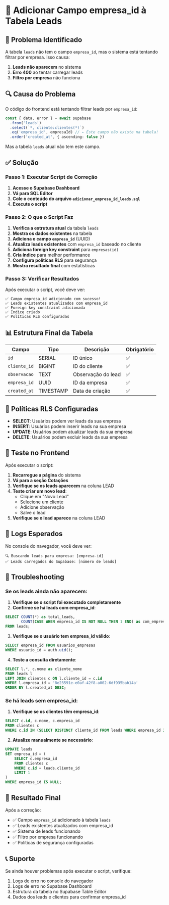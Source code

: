 # 🔧 Adicionar Campo empresa_id à Tabela Leads

## 🚨 Problema Identificado

A tabela `leads` não tem o campo `empresa_id`, mas o sistema está tentando filtrar por empresa. Isso causa:

1. **Leads não aparecem** no sistema
2. **Erro 400** ao tentar carregar leads
3. **Filtro por empresa** não funciona

## 🔍 Causa do Problema

O código do frontend está tentando filtrar leads por `empresa_id`:

```typescript
const { data, error } = await supabase
  .from('leads')
  .select(`*, cliente:clientes(*)`)
  .eq('empresa_id', empresaId) // ← Este campo não existe na tabela!
  .order('created_at', { ascending: false })
```

Mas a tabela `leads` atual não tem este campo.

## ✅ Solução

### Passo 1: Executar Script de Correção

1. **Acesse o Supabase Dashboard**
2. **Vá para SQL Editor**
3. **Cole o conteúdo do arquivo `adicionar_empresa_id_leads.sql`**
4. **Execute o script**

### Passo 2: O que o Script Faz

1. **Verifica a estrutura atual** da tabela `leads`
2. **Mostra os dados existentes** na tabela
3. **Adiciona o campo `empresa_id`** (UUID)
4. **Atualiza leads existentes** com `empresa_id` baseado no cliente
5. **Adiciona foreign key constraint** para `empresas(id)`
6. **Cria índice** para melhor performance
7. **Configura políticas RLS** para segurança
8. **Mostra resultado final** com estatísticas

### Passo 3: Verificar Resultados

Após executar o script, você deve ver:

```
✅ Campo empresa_id adicionado com sucesso!
✅ Leads existentes atualizados com empresa_id
✅ Foreign key constraint adicionada
✅ Índice criado
✅ Políticas RLS configuradas
```

## 📊 Estrutura Final da Tabela

| Campo | Tipo | Descrição | Obrigatório |
|-------|------|-----------|-------------|
| `id` | SERIAL | ID único | ✅ |
| `cliente_id` | BIGINT | ID do cliente | ✅ |
| `observacao` | TEXT | Observação do lead | ✅ |
| `empresa_id` | UUID | ID da empresa | ✅ |
| `created_at` | TIMESTAMP | Data de criação | ✅ |

## 🔐 Políticas RLS Configuradas

- **SELECT**: Usuários podem ver leads da sua empresa
- **INSERT**: Usuários podem inserir leads na sua empresa
- **UPDATE**: Usuários podem atualizar leads da sua empresa
- **DELETE**: Usuários podem excluir leads da sua empresa

## 🧪 Teste no Frontend

Após executar o script:

1. **Recarregue a página** do sistema
2. **Vá para a seção Cotações**
3. **Verifique se os leads aparecem** na coluna LEAD
4. **Teste criar um novo lead**:
   - Clique em "Novo Lead"
   - Selecione um cliente
   - Adicione observação
   - Salve o lead
5. **Verifique se o lead aparece** na coluna LEAD

## 📝 Logs Esperados

No console do navegador, você deve ver:

```
🔍 Buscando leads para empresa: [empresa-id]
✅ Leads carregados do Supabase: [número de leads]
```

## 🚨 Troubleshooting

### Se os leads ainda não aparecem:

1. **Verifique se o script foi executado completamente**
2. **Confirme se há leads com empresa_id**:
```sql
SELECT COUNT(*) as total_leads,
       COUNT(CASE WHEN empresa_id IS NOT NULL THEN 1 END) as com_empresa
FROM leads;
```

3. **Verifique se o usuário tem empresa_id válido**:
```sql
SELECT empresa_id FROM usuarios_empresas 
WHERE usuario_id = auth.uid();
```

4. **Teste a consulta diretamente**:
```sql
SELECT l.*, c.nome as cliente_nome 
FROM leads l 
LEFT JOIN clientes c ON l.cliente_id = c.id 
WHERE l.empresa_id = '8e23591e-e0af-42f8-a002-6df935bab14a'
ORDER BY l.created_at DESC;
```

### Se há leads sem empresa_id:

1. **Verifique se os clientes têm empresa_id**:
```sql
SELECT c.id, c.nome, c.empresa_id 
FROM clientes c 
WHERE c.id IN (SELECT DISTINCT cliente_id FROM leads WHERE empresa_id IS NULL);
```

2. **Atualize manualmente se necessário**:
```sql
UPDATE leads 
SET empresa_id = (
    SELECT c.empresa_id 
    FROM clientes c 
    WHERE c.id = leads.cliente_id 
    LIMIT 1
)
WHERE empresa_id IS NULL;
```

## 🎯 Resultado Final

Após a correção:
- ✅ Campo `empresa_id` adicionado à tabela `leads`
- ✅ Leads existentes atualizados com empresa_id
- ✅ Sistema de leads funcionando
- ✅ Filtro por empresa funcionando
- ✅ Políticas de segurança configuradas

## 📞 Suporte

Se ainda houver problemas após executar o script, verifique:
1. Logs de erro no console do navegador
2. Logs de erro no Supabase Dashboard
3. Estrutura da tabela no Supabase Table Editor
4. Dados dos leads e clientes para confirmar empresa_id 